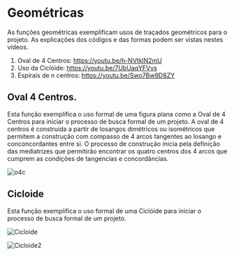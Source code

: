
# Geométricas

As funções geométricas exemplificam usos de traçados geométricos para o projeto.
As explicações dos códigos e das formas podem ser vistas nestes vídeos.

  1. Oval de 4 Centros:       https://youtu.be/h-NVtklN2mU
  2. Uso da Ciclóide:         https://youtu.be/7UbUaqYFVvs
  3. Espirais de n centros:   https://youtu.be/Swo7Bw9D8ZY

## Oval 4 Centros.
Esta função exemplifica o uso formal de uma figura plana como a Oval de 4 Centros para iniciar o processo de busca formal de um 
projeto. A oval de 4 centros é construída a partir de losangos dimétricos ou isométricos que permitem a construção com compasso
de 4 arcos tangentes ao losango e conconcordantes entre si. O processo de construção inicia pela definição das mediatrizes que
permitirão encontrar os quatro centros dos 4 arcos que cumprem as condições de tangencias e concordâncias.

![o4c](https://github.com/JLMenegotto/AulasBIM/assets/9437020/fb9f37b6-173e-4d5b-82f1-bb098d3571df)

## Cicloide
Esta função exemplifica o uso formal de uma Ciclóide para iniciar o processo de busca formal de um projeto. 

![Cicloide](https://github.com/JLMenegotto/AulasBIM/assets/9437020/15731552-3b55-41f7-a398-ac2d0ad7974c)

![Cicloide2](https://github.com/JLMenegotto/AulasBIM/assets/9437020/1c0a0aaa-993f-4e48-ac13-f4947621b362)



